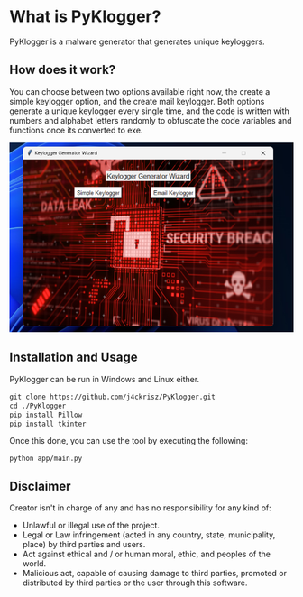 # What is PyKlogger?
PyKlogger is a malware generator that generates unique keyloggers.

## How does it work?
You can choose between two options available right now, the create a simple keylogger option, and the create mail keylogger. Both options generate a unique keylogger every single time, and the code is written with numbers and alphabet letters randomly to obfuscate the code variables and functions once its converted to exe.

![](images/PyKlogger-1.png)

## Installation and Usage
PyKlogger can be run in Windows and Linux either.
```
git clone https://github.com/j4ckrisz/PyKlogger.git
cd ./PyKlogger
pip install Pillow 
pip install tkinter
```
Once this done, you can use the tool by executing the following:
```bash
python app/main.py
```

## Disclaimer
Creator isn't in charge of any and has no responsibility for any kind of:
- Unlawful or illegal use of the project.
- Legal or Law infringement (acted in any country, state, municipality, place) by third parties and users.
- Act against ethical and / or human moral, ethic, and peoples of the world.
- Malicious act, capable of causing damage to third parties, promoted or distributed by third parties or the user through this software.
